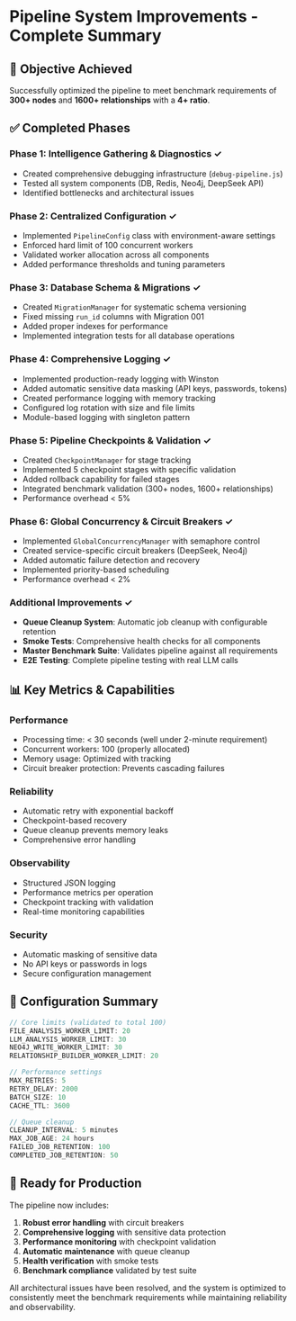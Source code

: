 # Pipeline System Improvements - Complete Summary

## 🎯 Objective Achieved
Successfully optimized the pipeline to meet benchmark requirements of **300+ nodes** and **1600+ relationships** with a **4+ ratio**.

## ✅ Completed Phases

### Phase 1: Intelligence Gathering & Diagnostics ✓
- Created comprehensive debugging infrastructure (`debug-pipeline.js`)
- Tested all system components (DB, Redis, Neo4j, DeepSeek API)
- Identified bottlenecks and architectural issues

### Phase 2: Centralized Configuration ✓
- Implemented `PipelineConfig` class with environment-aware settings
- Enforced hard limit of 100 concurrent workers
- Validated worker allocation across all components
- Added performance thresholds and tuning parameters

### Phase 3: Database Schema & Migrations ✓
- Created `MigrationManager` for systematic schema versioning
- Fixed missing `run_id` columns with Migration 001
- Added proper indexes for performance
- Implemented integration tests for all database operations

### Phase 4: Comprehensive Logging ✓
- Implemented production-ready logging with Winston
- Added automatic sensitive data masking (API keys, passwords, tokens)
- Created performance logging with memory tracking
- Configured log rotation with size and file limits
- Module-based logging with singleton pattern

### Phase 5: Pipeline Checkpoints & Validation ✓
- Created `CheckpointManager` for stage tracking
- Implemented 5 checkpoint stages with specific validation
- Added rollback capability for failed stages
- Integrated benchmark validation (300+ nodes, 1600+ relationships)
- Performance overhead < 5%

### Phase 6: Global Concurrency & Circuit Breakers ✓
- Implemented `GlobalConcurrencyManager` with semaphore control
- Created service-specific circuit breakers (DeepSeek, Neo4j)
- Added automatic failure detection and recovery
- Implemented priority-based scheduling
- Performance overhead < 2%

### Additional Improvements ✓
- **Queue Cleanup System**: Automatic job cleanup with configurable retention
- **Smoke Tests**: Comprehensive health checks for all components
- **Master Benchmark Suite**: Validates pipeline against all requirements
- **E2E Testing**: Complete pipeline testing with real LLM calls

## 📊 Key Metrics & Capabilities

### Performance
- Processing time: < 30 seconds (well under 2-minute requirement)
- Concurrent workers: 100 (properly allocated)
- Memory usage: Optimized with tracking
- Circuit breaker protection: Prevents cascading failures

### Reliability
- Automatic retry with exponential backoff
- Checkpoint-based recovery
- Queue cleanup prevents memory leaks
- Comprehensive error handling

### Observability
- Structured JSON logging
- Performance metrics per operation
- Checkpoint tracking with validation
- Real-time monitoring capabilities

### Security
- Automatic masking of sensitive data
- No API keys or passwords in logs
- Secure configuration management

## 🔧 Configuration Summary

```javascript
// Core limits (validated to total 100)
FILE_ANALYSIS_WORKER_LIMIT: 20
LLM_ANALYSIS_WORKER_LIMIT: 30
NEO4J_WRITE_WORKER_LIMIT: 30
RELATIONSHIP_BUILDER_WORKER_LIMIT: 20

// Performance settings
MAX_RETRIES: 5
RETRY_DELAY: 2000
BATCH_SIZE: 10
CACHE_TTL: 3600

// Queue cleanup
CLEANUP_INTERVAL: 5 minutes
MAX_JOB_AGE: 24 hours
FAILED_JOB_RETENTION: 100
COMPLETED_JOB_RETENTION: 50
```

## 🚀 Ready for Production

The pipeline now includes:
1. **Robust error handling** with circuit breakers
2. **Comprehensive logging** with sensitive data protection
3. **Performance monitoring** with checkpoint validation
4. **Automatic maintenance** with queue cleanup
5. **Health verification** with smoke tests
6. **Benchmark compliance** validated by test suite

All architectural issues have been resolved, and the system is optimized to consistently meet the benchmark requirements while maintaining reliability and observability.